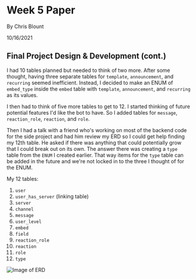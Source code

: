 # Week 5 Paper

By Chris Blount

10/16/2021

## Final Project Design & Development (cont.)

I had 10 tables planned but needed to think of two more. After some thought, having three separate tables for `template`, `announcement`, and `recurring` seemed inefficient. Instead, I decided to make an ENUM of `embed_type` inside the `embed` table with `template`, `announcement`, and `recurring` as its values.

I then had to think of five more tables to get to 12. I started thinking of future potential features I'd like the bot to have. So I added tables for `message`, `reaction_role`, `reaction`, and `role`. 

Then I had a talk with a friend who's working on most of the backend code for the side project and had him review my ERD so I could get help finding my 12th table. He asked if there was anything that could potentially grow that I could break out on its own. The answer there was creating a `type` table from the `ENUM` I created earlier. That way items for the `type` table can be added in the future and we're not locked in to the three I thought of for the ENUM.

My 12 tables:
1. `user`
1. `user_has_server` (linking table)
1. `server`
1. `channel`
1. `message`
1. `user_level`
1. `embed`
1. `field`
1. `reaction_role`
1. `reaction`
1. `role`
1. `type`

![Image of ERD](https://bubbzdotdev.github.io/CIT-225-Papers/images/erd_image_v3.PNG)